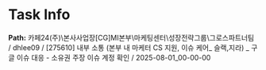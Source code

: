 # Task Info

**Path:** 카페24(주)\본사사업장\[CG]MI본부\마케팅센터\성장전략그룹\그로스파트너팀 / dhlee09 / [275610] 내부 소통 (본부 내 마케터 CS 지원, 이슈 케어_ 슬랙,지라) _ 구글 이슈 대응 - 소유권 주장 이슈 계정 확인 / 2025-08-01_00-00-00

